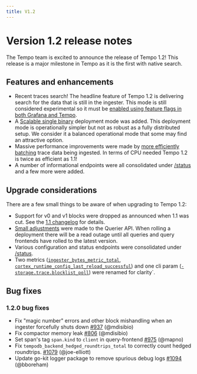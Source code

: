 ```yaml
---
title: V1.2
---
```


# Version 1.2 release notes

The Tempo team is excited to announce the release of Tempo 1.2! This release is a major milestone in Tempo as it is the first with native search.

## Features and enhancements

* Recent traces search! The headline feature of Tempo 1.2 is delivering search for the data that is still in the ingester. This mode is still considered experimental so it must be [enabled using feature flags in both Grafana and Tempo](https://grafana.com/docs/tempo/latest/getting-started/tempo-in-grafana/#tempo-search).
* A [Scalable single binary](https://grafana.com/docs/tempo/latest/operations/deployment/#scalable-single-binary) deployment mode was added. This deployment mode is operationally simpler but not as robust as a fully distributed setup. We consider it a balanced operational mode that some may find an attractive option.
* Massive performance improvements were made by [more efficiently batching](https://github.com/grafana/tempo/pull/1075) trace data being ingested. In terms of CPU needed Tempo 1.2 is twice as efficient as 1.1!
* A number of informational endpoints were all consolidated under [/status](https://grafana.com/docs/tempo/latest/api_docs/#status) and a few more were added.

## Upgrade considerations

There are a few small things to be aware of when upgrading to Tempo 1.2:

* Support for v0 and v1 blocks were dropped as announced when 1.1 was cut. See the [1.1 changelog](https://github.com/grafana/tempo/releases/tag/v1.1.0) for details.
* [Small adjustments](https://github.com/grafana/tempo/pull/1007) were made to the Querier API. When rolling a deployment there will be a read outage until all queries and query frontends have rolled to the latest version.
* Various configuration and status endpoints were consolidated under [/status](https://grafana.com/docs/tempo/latest/api_docs/#status).
* Two metrics ([`ingester_bytes_metric_total`](https://github.com/grafana/tempo/pull/979), [`cortex_runtime_config_last_reload_successful`](https://github.com/grafana/tempo/pull/945)) and one cli param ([`-storage.trace.blocklist_poll`](https://github.com/grafana/tempo/pull/897)) were renamed for clarity`.

## Bug fixes

### 1.2.0 bug fixes

* Fix "magic number" errors and other block mishandling when an ingester forcefully shuts down [#937](https://github.com/grafana/tempo/issues/937) (@mdisibio)
* Fix compactor memory leak [#806](https://github.com/grafana/tempo/pull/806) (@mdisibio)
* Set span's tag `span.kind` to `client` in query-frontend [#975](https://github.com/grafana/tempo/pull/975) (@mapno)
* Fix `tempodb_backend_hedged_roundtrips_total` to correctly count hedged roundtrips. [#1079](https://github.com/grafana/tempo/pull/1079) (@joe-elliott) 
* Update go-kit logger package to remove spurious debug logs [#1094](https://github.com/grafana/tempo/pull/1094) (@bboreham)